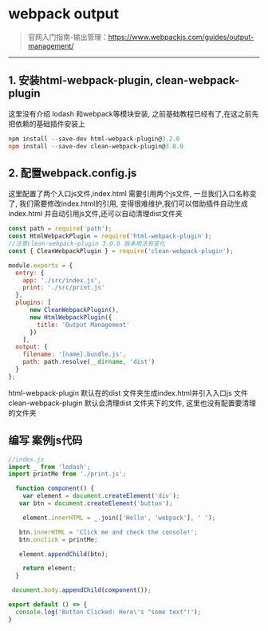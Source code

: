 # webpack output

>官网入门指南-输出管理：https://www.webpackjs.com/guides/output-management/
----
## 1. 安装html-webpack-plugin, clean-webpack-plugin
这里没有介绍 lodash 和webpack等模块安装, 之前基础教程已经有了,在这之前先把依赖的基础插件安装上
``` powershell
npm install --save-dev html-webpack-plugin@3.2.0
npm install --save-dev clean-webpack-plugin@3.0.0
```
## 2. 配置webpack.config.js
这里配置了两个入口js文件,index.html 需要引用两个js文件, 一旦我们入口名称变了, 我们需要修改index.html的引用, 变得很难维护,我们可以借助插件自动生成index.html 并自动引用js文件,还可以自动清理dist文件夹
``` javascript
const path = require('path');
const HtmlWebpackPlugin = require('html-webpack-plugin');
//注意clean-webpack-plugin 3.0.0 版本用法有变化
const { CleanWebpackPlugin } = require('clean-webpack-plugin');

module.exports = {
  entry: {
    app: './src/index.js',
    print: './src/print.js'
  },
  plugins: [
      new CleanWebpackPlugin(),
      new HtmlWebpackPlugin({
        title: 'Output Management'
      })
    ],
  output: {
    filename: '[name].bundle.js',
    path: path.resolve(__dirname, 'dist')
  }
};
```
html-webpack-plugin 默认在的dist 文件夹生成index.html并引入入口js 文件
clean-webpack-plugin 默认会清理dist 文件夹下的文件, 这里也没有配置要清理的文件夹

## 编写 案例js代码 
``` javascript
//index.js
import _ from 'lodash';
import printMe from './print.js';

  function component() {
    var element = document.createElement('div');
   var btn = document.createElement('button');

    element.innerHTML = _.join(['Hello', 'webpack'], ' ');

   btn.innerHTML = 'Click me and check the console!';
   btn.onclick = printMe;

   element.appendChild(btn);

    return element;
  }

 document.body.appendChild(component());
```
``` javascript
export default () => {
  console.log('Button Clicked: Here\'s "some text"!');
}
```